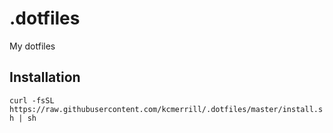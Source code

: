 # .dotfiles
My dotfiles

## Installation
```curl -fsSL https://raw.githubusercontent.com/kcmerrill/.dotfiles/master/install.sh | sh```
